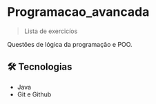 # Programacao_avancada

> Lista de exercicíos

Questões de lógica da programação e POO.

## 🛠 Tecnologias
- Java
- Git e Github
